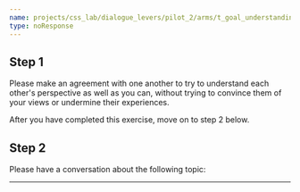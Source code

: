 ```yaml
---
name: projects/css_lab/dialogue_levers/pilot_2/arms/t_goal_understanding/mid_A.md
type: noResponse
---
```


## Step 1

Please make an agreement with one another to try to understand each other's perspective as well as you can, without trying to convince them of your views or undermine their experiences.

After you have completed this exercise, move on to step 2 below.

## Step 2

Please have a conversation about the following topic:

---
